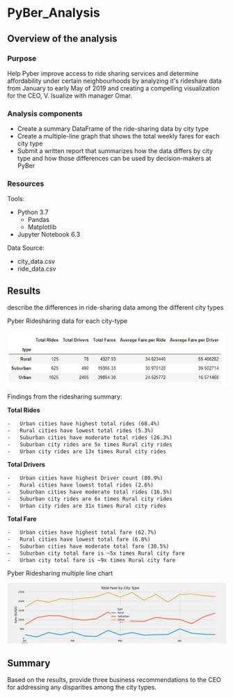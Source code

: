 # PyBer_Analysis

## Overview of the analysis

### Purpose 

Help Pyber improve access to ride sharing services and determine affordability under certain neighbourhoods by analyzing it's rideshare data from January to early May of 2019 
and creating a compelling visualization for the CEO, V. Isualize with manager Omar.

### Analysis components
- Create a summary DataFrame of the ride-sharing data by city type
- Create a multiple-line graph that shows the total weekly fares for each city type
- Submit a written report that summarizes how the data differs by city type and how those differences can be used by decision-makers at PyBer

### Resources
Tools:
- Python 3.7
  - Pandas
  - Matplotlib
- Jupyter Notebook 6.3

Data Source:
- city_data.csv
- ride_data.csv

## Results

  describe the differences in ride-sharing data among the different city types
  
  Pyber Ridesharing data for each city-type
  
  ![Summary DataFrame](https://github.com/Sheetaltkr/PyBer_Analysis/blob/main/analysis/Pyber_summary_dataframe.png)
  
  Findings from the ridesharing summary:
  
   **Total Rides**
   
    -   Urban cities have highest total rides (68.4%) 
    -   Rural cities have lowest total rides (5.3%)
    -   Suburban cities have moderate total rides (26.3%) 
    -   Suburban city rides are 5x times Rural city rides
    -   Urban city rides are 13x times Rural city rides
    
   **Total Drivers**
   
    -   Urban cities have highest Driver count (80.9%) 
    -   Rural cities have lowest total rides (2.6%)
    -   Suburban cities have moderate total rides (16.5%) 
    -   Suburban city rides are 6x times Rural city rides
    -   Urban city rides are 31x times Rural city rides
   
   **Total Fare**
   
    -   Urban cities have highest total fare (62.7%) 
    -   Rural cities have lowest total fare (6.8%)
    -   Suburban cities have moderate total fare (30.5%) 
    -   Suburban city total fare is ~5x times Rural city fare
    -   Urban city total fare is ~9x times Rural city fare
  
   
  Pyber Ridesharing multiple line chart
  
  ![Pyber_fare_summary](https://github.com/Sheetaltkr/PyBer_Analysis/blob/main/analysis/Pyber_fare_summary.png)
  
## Summary

  Based on the results, provide three business recommendations to the CEO for addressing any disparities among the city types.
